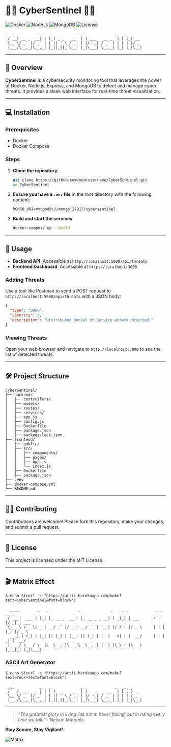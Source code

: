 
# 🕵️‍♂️ **CyberSentinel** 🕵️‍♂️

![Docker](https://img.shields.io/badge/docker-ready-blue)
![Node.js](https://img.shields.io/badge/node.js-v14-green)
![MongoDB](https://img.shields.io/badge/mongodb-ready-brightgreen)
![License](https://img.shields.io/badge/license-MIT-blue)

```
 ___           _   _             _              _   _
 / __| __ _  __| | (_) _ _   __  | | ___   __ _  | | (_) __
 \__ \/ _` |/ _` | | || ' \ / _| | |/ -_) / _` | | | | |/ _
 |___/\__,_|\__,_| |_||_||_|\__| |_|\___| \__,_| |_| |_|\__|

```

---

## 📜 **Overview**

**CyberSentinel** is a cybersecurity monitoring tool that leverages the power of Docker, Node.js, Express, and MongoDB to detect and manage cyber threats. It provides a sleek web interface for real-time threat visualization.

---

## 💻 **Installation**

### Prerequisites

- Docker
- Docker Compose

### Steps

1. **Clone the repository**:

    ```sh
    git clone https://github.com/yourusername/CyberSentinel.git
    cd CyberSentinel
    ```

2. **Ensure you have a `.env` file** in the root directory with the following content:

    ```
    MONGO_URI=mongodb://mongo:27017/cybersentinel
    ```

3. **Build and start the services**:

    ```sh
    docker-compose up --build
    ```

---

## 🚀 **Usage**

- **Backend API**: Accessible at `http://localhost:5000/api/threats`
- **Frontend Dashboard**: Accessible at `http://localhost:3000`

### Adding Threats

Use a tool like Postman to send a POST request to `http://localhost:5000/api/threats` with a JSON body:

```json
{
  "type": "DDoS",
  "severity": 5,
  "description": "Distributed Denial of Service attack detected."
}
```

### Viewing Threats

Open your web browser and navigate to `http://localhost:3000` to see the list of detected threats.

---

## 🛠️ **Project Structure**

```
CyberSentinel/
├── backend/
│   ├── controllers/
│   ├── models/
│   ├── routes/
│   ├── services/
│   ├── app.js
│   ├── config.js
│   ├── Dockerfile
│   ├── package.json
│   ├── package-lock.json
├── frontend/
│   ├── public/
│   ├── src/
│   │   ├── components/
│   │   ├── pages/
│   │   ├── App.js
│   │   └── index.js
│   ├── Dockerfile
│   ├── package.json
├── .env
├── docker-compose.yml
└── README.md
```

---

## 🧑‍💻 **Contributing**

Contributions are welcome! Please fork this repository, make your changes, and submit a pull request.

---

## 📄 **License**

This project is licensed under the MIT License.

---

## 🎬 **Matrix Effect**

```shell
$ echo $(curl -s "https://artii.herokuapp.com/make?text=CyberSentinel&font=block")
```

```
  ____        _   _             _             _    _ _            _ _  __ _
 / ___|  ___ | |_| |_ __ _  ___| |_ __ _ _ __| | _(_) | ___      / | |/ _| | ___
 \___ \ / _ \| __| __/ _` |/ __| __/ _` | '__| |/ / | |/ _ \     | | | |_| |/ _ \
  ___) | (_) | |_| || (_| | (__| || (_| | |  |   <| | |  __/     | | |  _| |  __/
 |____/ \___/ \__|\__\__,_|\___|\__\__,_|_|  |_|\_\_|_|\___|     |_|_|_| |_|\___|
```

### ASCII Art Generator

```shell
$ echo $(curl -s "https://artii.herokuapp.com/make?text=Your+Text&font=block")
```

```
 ___           _   _             _              _   _
 / __| __ _  __| | (_) _ _   __  | | ___   __ _  | | (_) __
 \__ \/ _` |/ _` | | || ' \ / _| | |/ -_) / _` | | | | / _
 |___/\__,_|\__,_| |_||_||_|\__| |_|\___| \__,_| |_| |_|\__|

```

---

> _“The greatest glory in living lies not in never falling, but in rising every time we fall.”_ - Nelson Mandela

**Stay Secure, Stay Vigilant!**

![Matrix](https://media.giphy.com/media/3o7aD4oP8lZCi4PSA4/giphy.gif)


